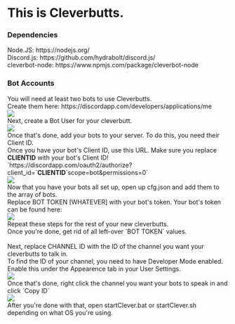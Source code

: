 # This is Cleverbutts.
<h3>Dependencies</h3>
Node.JS: https://nodejs.org/<br>
Discord.js: https://github.com/hydrabolt/discord.js/<br>
cleverbot-node: https://www.npmjs.com/package/cleverbot-node<br>

<h3>Bot Accounts</h3>
You will need at least two bots to use Cleverbutts.<br>
Create them here: https://discordapp.com/developers/applications/me<br>
<img src=http://puu.sh/qSzsc/8b4d3f5075.jpg>
<br>
Next, create a Bot User for your cleverbutt.<br>
<img src=http://puu.sh/qSzGA/003a1bd06d.png>
<br>
Once that's done, add your bots to your server. To do this, you need their Client ID.<br>
Once you have your bot's Client ID, use this URL. Make sure you replace <b>CLIENTID</b> with your bot's Client ID!
`https://discordapp.com/oauth2/authorize?client_id=`<b>CLIENTID</b>`scope=bot&permissions=0`<br>
<img src=http://puu.sh/qSzzV/158c7fcb38.png>
<br>
Now that you have your bots all set up, open up cfg.json and add them to the array of bots.<br>
Replace BOT TOKEN [WHATEVER] with your bot's token. Your bot's token can be found here:<br>
<img src=http://puu.sh/qSAgC/f7521b413c.png>
<br>
Repeat these steps for the rest of your new cleverbutts.<br>
Once you're done, get rid of all left-over `BOT TOKEN` values.<br>
<br>
Next, replace CHANNEL ID with the ID of the channel you want your cleverbutts to talk in.<br>
To find the ID of your channel, you need to have Developer Mode enabled.<br>
Enable this under the Appearence tab in your User Settings.<br>
<img src=http://puu.sh/qSArS/fb0f3da722.png>
<br>
Once that's done, right click the channel you want your bots to speak in and click `Copy ID`<br>
<img src=http://puu.sh/qSAwi/4f621a819f.png>
<br>
After you're done with that, open startClever.bat or startClever.sh depending on what OS you're using.
